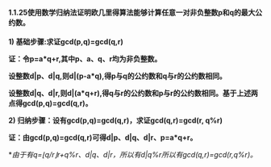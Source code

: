 #### 1.1.25使用数学归纳法证明欧几里得算法能够计算任意一对非负整数p和q的最大公约数。

**1)      基础步骤:求证gcd(p,q)=gcd(q,r)**

**证：令p=a*q+r,其中p、a、q、r均为非负整数。**

**设整数d|p、d|q,则d|(p-a*q),得p与q的公约数和q与r的公约数相同。**

**设整数d|q、d|r,则d|(a*q+r),得q与r的公约数和p与r的公约数相同。基于上述两点得gcd(p,q)=gcd(q,r)。**

**2)      归纳步骤：设有gcd(p,q)=gcd(q,r)，求证gcd(q,r)=gcd(r, q%r)**

**证：由gcd(p,q)=gcd(q,r)可得d|p、d|q、d|r、p=a*q+r。**

**由于有q=⌊q/r⌋*r+q%r、d|q、d|r，所以有d|q%r所以有gcd(q,r)=gcd(r,q%r)。**

